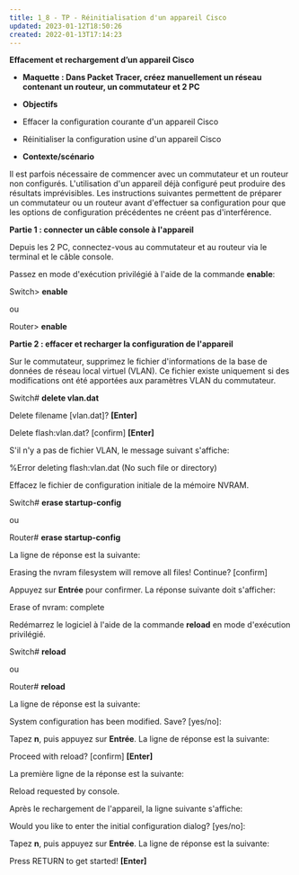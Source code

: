 ```yaml
---
title: 1_8 - TP - Réinitialisation d'un appareil Cisco
updated: 2023-01-12T18:50:26
created: 2022-01-13T17:14:23
---
```


**Effacement et rechargement d’un appareil Cisco**

- **Maquette : Dans Packet Tracer, créez manuellement un réseau contenant un routeur, un commutateur et 2 PC**

- **Objectifs**

- Effacer la configuration courante d'un appareil Cisco
- Réinitialiser la configuration usine d'un appareil Cisco

- **Contexte/scénario**

Il est parfois nécessaire de commencer avec un commutateur et un routeur non configurés. L'utilisation d'un appareil déjà configuré peut produire des résultats imprévisibles. Les instructions suivantes permettent de préparer un commutateur ou un routeur avant d'effectuer sa configuration pour que les options de configuration précédentes ne créent pas d'interférence.

**Partie 1 : connecter un câble console à l'appareil**

Depuis les 2 PC, connectez-vous au commutateur et au routeur via le terminal et le câble console.

Passez en mode d'exécution privilégié à l'aide de la commande **enable**:

Switch\> **enable**

ou

Router\> **enable**

**Partie 2 : effacer et recharger la configuration de l'appareil**

Sur le commutateur, supprimez le fichier d'informations de la base de données de réseau local virtuel (VLAN). Ce fichier existe uniquement si des modifications ont été apportées aux paramètres VLAN du commutateur.

Switch# **delete vlan.dat**

Delete filename \[vlan.dat\]? **\[Enter\]**

Delete flash:vlan.dat? \[confirm\] **\[Enter\]**

S'il n'y a pas de fichier VLAN, le message suivant s'affiche:

%Error deleting flash:vlan.dat (No such file or directory)

Effacez le fichier de configuration initiale de la mémoire NVRAM.

Switch# **erase startup-config**

ou

Router# **erase startup-config**

La ligne de réponse est la suivante:

Erasing the nvram filesystem will remove all files! Continue? \[confirm\]

Appuyez sur **Entrée** pour confirmer. La réponse suivante doit s'afficher:

Erase of nvram: complete

Redémarrez le logiciel à l'aide de la commande **reload** en mode d'exécution privilégié.

Switch# **reload**

ou

Router# **reload**

La ligne de réponse est la suivante:

System configuration has been modified. Save? \[yes/no\]:

Tapez **n**, puis appuyez sur **Entrée**. La ligne de réponse est la suivante:

Proceed with reload? \[confirm\] **\[Enter\]**

La première ligne de la réponse est la suivante:

Reload requested by console.

Après le rechargement de l'appareil, la ligne suivante s'affiche:

Would you like to enter the initial configuration dialog? \[yes/no\]:

Tapez **n**, puis appuyez sur **Entrée**. La ligne de réponse est la suivante:

Press RETURN to get started! **\[Enter\]**
